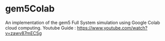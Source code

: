 # gem5Colab
An implementation of the gem5 Full System simulation using Google Colab cloud computing.
Youtube Guide : https://www.youtube.com/watch?v=zawv87mECSg
